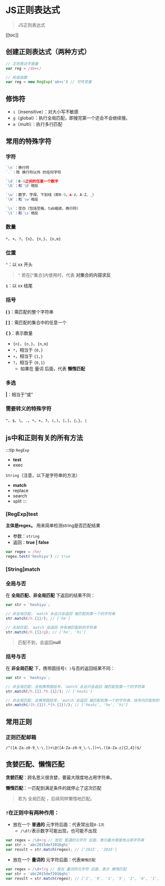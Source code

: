 # JS正则表达式
> JS正则表达式

[[toc]]

## 创建正则表达式（两种方式）
```js
// 正则表达字面量
var reg = /ab+c/

// 构造函数
var reg = new RegExp('ab+c') // 可传变量
```
## 修饰符
  - `i`（insensitive）：对大小写不敏感
  - `g`（global）：执行全局匹配，即搜完第一个还会不会继续搜。
  - `m`（multi）：执行多行匹配

## 常用的特殊字符
### 字符
 ```js
 `\n`：换行符
 `.`：除 换行符以外 的任何字符

 `\d`：0-9之间的任意一个数字
 `\D`：和`\D`相反

 `\w`：数字、字母、下划线（即0-9、a-z、A-Z、_）
 `\W`：和`\w`相反

 `\s`：空白（包括空格、tab缩进、换行符）
 `\S`：和`\s`相反

 ```

### 数量
`*`、`+`、`?`、`{n}`、`{n,}`、`{n,m}`

### 位置
`^`：以 xx 开头
> `^` 若在[^集合]内使用时，代表 **对集合的内容求反**

`$`：以 xx 结尾

### 括号
**( )**：需匹配的整个字符串

**[ ]**：需匹配的集合中的任意一个

**{ }**：表示数量
 - `{n}`、`{n,}`、`{n,m}`
 - `*`，相当于 `{0,}`
 - `+`，相当于 `{1,}`
 - `?`，相当于 `{0,1}`
    - 如果在 量词 后面，代表 **懒惰匹配**

### 多选
**|**：相当于“或”

### 需要转义的特殊字符
`^`、`$`、`\`、`.`、`*`、`+`、`?`、`(`、`)`、`[`、`]`、`{`、`}`、`|`


## js中和正则有关的所有方法
:::tip
`RegExp`
 - **test**
 - exec

`String`（注意，以下是字符串的方法）
 - **match**
 - replace
 - search
 - split
:::

### [RegExp]test
**主体是regex。** 用来简单检测string是否匹配结果
 - 参数：`string`
 - 返回：**true | false**

```js
var regex = /he/
regex.test('heshiyu') // true
```


### [String]match
### 全局与否
在 **全局匹配、非全局匹配** 下返回的结果不同：
```js
var str = `heshiyu`;

// 非全局匹配，`match`永远只会返回 被匹配到第一个的字符串
str.match(/h.{1}/); // ['he']

// 全局匹配，`match`会返回 所有被匹配到的字符串
str.match(/h.{1}/g); // ['he', 'hi']
```
> 匹配不到，会返回**null**


### 括号与否
在 **非全局匹配** 下，携带圆括号`( )`与否的返回结果不同：
```js
var str = `heshiyu`;

// 非全局匹配，没有携带圆括号，`match`永远只会返回 被匹配到第一个的字符串
str.match(/h.{1}.*h.{1}/); // ['heshi']

// 非全局匹配，且携带圆括号，`match`会返回 被匹配到第一个的字符串、括号内匹配到的
str.match(/(h.{1}).*(h.{1})/); // ['heshi', 'he', 'hi']
```



## 常用正则
### 正则匹配邮箱
 `/^([A-Za-z0-9_\-\.])+\@([A-Za-z0-9_\-\.])+\.([A-Za-z]{2,4})$/`


## 贪婪匹配、懒惰匹配
**贪婪匹配**：顾名思义很贪婪，要最大限度地占用字符串。

**懒惰匹配**：一匹配到满足条件的就停止了这次匹配
> 若为 全局匹配 ，后续同样懒惰地匹配。

### `?`在正则中有两种作用：
 - 放在一个 **普通的** 元字符后面：代表常出现`0-1次`
    - `/\d?/`表示数字可能出现，也可能不出现
```js
var regex = /\d+/g // 放在 普通的元字符 后面，表示最大限度地占用字符串
var str = 'abc2015def2016ghi'
var result = str.match(regex); // ['2015', '2016']
```
 
 - 放在一个 **量词的** 元字符后面：代表`懒惰匹配`
```js
var regex = /\d+?/g // 放在 量词的元字符 后面，表示 懒惰匹配
var str = 'abc2015def2016ghi'
var result = str.match(regex); // ['2', '0', '1', '5', '2', '0', '1', '6']

```

<!-- ## 先行断言（lookahead）和捕获 -->












<!-- 
### [String]replace
根据pattern进行正则匹配，把匹配结果替换为replacement
 - 参数1：regex | string
 - 参数2：string
 - 返回：替换结果
 ```js
var str = "i love china!"
var pattern = /i/g
var ret = str.replace(pattern, "I")

console.log(ret)
//I love chIna!
 ```

### [String]split
根据pattern进行正则分割，返回一个分割数组
 - 参数1：regex | string
 - 返回：分割结果
```js
var  str = 'http://www.baidu.com/'
var  reg = /\W/
var  ret = str.split(reg)

console.log(ret)
//["http", "", "", "www", "baidu", "com", ""] 
```

### [String]search
根据pattern进行正则匹配，如果匹配到一个结果，则返回他的索引；否则返回-1
 - 参数：regex | string
 - 返回：number
```js
var str = 'hi, heshiyu'
var regex = /i/
str.search(regex)

// 1
``` -->



<!-- ### [RegExp]exec
 对string进行正则匹配，并返回匹配结果
 
 若正则表达式是 **全局匹配**：
 - 参数：string
 - 返回：[ '匹配结果' , '由括号括起来的小分组匹配值' , index , input]
 - （若需所有，执行white，结束标志为null）

```js
var regex = /h(s+)y/g; 
regex.exec('ahahsyhsssy')
// ["hsy", "s", index: 3, input: "ahahsyhsssy"] 

regex.exec('ahahsyhsssy')
// ["hsssy", "sss", index: 6, input: "ahahsyhsssy"] 

regex.exec('ahahsyhsssy')
// null 
```
 
 若正则表达式是 **非全局匹配**：
 - 参数：string
 - 返回：[ '匹配结果' , '由括号括起来的小分组匹配值' , index , input]
 - 无论如何，`永远只匹配到第一条`

```js
var regex = /h(s+)y/; 
regex.exec('ahahsyhsssy')
// ["hsy", "s", index: 3, input: "ahahsyhsssy"] 

regex.exec('ahahsyhsssy')
// ["hsy", "s", index: 3, input: "ahahsyhsssy"] 

regex.exec('ahahsyhsssy')
// ["hsy", "s", index: 3, input: "ahahsyhsssy"] 
``` -->
